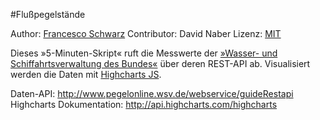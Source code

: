 #Flußpegelstände

Author: [Francesco Schwarz](http://frncs.co/)
Contributor: David Naber
Lizenz: [MIT](http://opensource.org/licenses/MIT)

Dieses »5-Minuten-Skript« ruft die Messwerte der [»Wasser- und Schiffahrtsverwaltung des Bundes«](http://www.pegelonline.wsv.de/) über deren REST-API ab. Visualisiert werden die Daten mit [Highcharts JS](http://www.highcharts.com/).

Daten-API: http://www.pegelonline.wsv.de/webservice/guideRestapi
Highcharts Dokumentation: http://api.highcharts.com/highcharts


